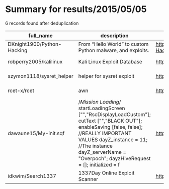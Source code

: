
# Summary for results/2015/05/05
    
6 records found after deduplication

| full_name | description | html_url | matched_list | matched_count | pushed_at | size | stargazers_count | language | forks_count |
|----------------------------|------------------------------------------------------------------------------------------------------------------------------------------------------------------------------------------------------------------------------------------------------------------|-----------------------------------------------|---------------------------|-----------------|---------------------------|--------|--------------------|------------|---------------|
| DKnight1900/Python-Hacking | From “Hello World” to custom Python malware, and exploits. | https://github.com/DKnight1900/Python-Hacking | ['exploit'] | 1 | 2015-05-05 15:28:01+00:00 | 160 | 0 | Python | 0 |
| robperry2005/kalilinux | Kali Linux Exploit Database | https://github.com/robperry2005/kalilinux | ['exploit'] | 1 | 2015-05-05 13:10:56+00:00 | 0 | 0 | | 0 |
| szymon1118/sysret_helper | helper for sysret exploit | https://github.com/szymon1118/sysret_helper | ['exploit'] | 1 | 2015-05-05 15:52:52+00:00 | 872 | 0 | C++ | 0 |
| rcet-x/rcet | awn | https://github.com/rcet-x/rcet | ['rce'] | 1 | 2015-05-05 15:10:32+00:00 | 0 | 0 | nan | 0 |
| dawaune15/My-init.sqf | /*Mission Loading*/ startLoadingScreen ["","RscDisplayLoadCustom"]; cutText ["","BLACK OUT"]; enableSaving [false, false]; //REALLY IMPORTANT VALUES dayZ_instance =	11;					//The instance dayZ_serverName = "Overpoch"; dayzHiveRequest = []; initialized = f | https://github.com/dawaune15/My-init.sqf | ['remote code execution'] | 1 | 2015-05-05 20:01:34+00:00 | 0 | 0 | nan | 0 |
| idkwim/Search1337 | 1337Day Online Exploit Scanner | https://github.com/idkwim/Search1337 | ['exploit'] | 1 | 2015-05-05 14:47:01+00:00 | 64 | 3 | Python | 4 |
